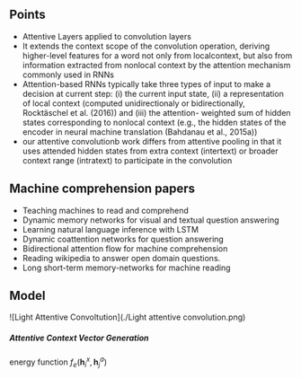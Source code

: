 ## Points
* Attentive Layers applied to convolution layers
* It extends the context scope of the convolution operation, deriving higher-level features for a word not only from localcontext, but also from information extracted from nonlocal context by the attention mechanism commonly used in RNNs
* Attention-based RNNs typically take three types of
input to make a decision at current step: (i) the current input state, (ii) a representation of local context (computed unidirectionaly or bidirectionally,
Rocktäschel et al. (2016)) and (iii) the attention-
weighted sum of hidden states corresponding to
nonlocal context (e.g., the hidden states of the encoder in neural machine translation (Bahdanau et al.,
2015a))
* our attentive convolutionb work differs from attentive pooling in that it uses attended hidden states from extra context (intertext) or broader context range (intratext) to participate in the convolution

## Machine comprehension papers

* Teaching machines to read and comprehend
* Dynamic memory networks for visual and textual question answering
* Learning natural language inference with LSTM
* Dynamic coattention networks for question answering
* Bidirectional attention flow for machine comprehension
* Reading wikipedia to answer open domain questions.
* Long short-term memory-networks for machine reading

## Model
![Light Attentive Convoltution](./Light attentive convolution.png) <br>
##### Attentive Context Vector Generation
energy function $f_e(\boldsymbol{h}_i^x,\boldsymbol{h}_j^a)$ 